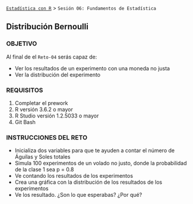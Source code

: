  [`Estadística con R`](../Readme.md) > `Sesión 06: Fundamentos de Estadística` 

## Distribución Bernoulli

### OBJETIVO

Al final de el `Reto-04` serás capaz de:
- Ver los resultados de un experimento con una moneda no justa
- Ver la distribución del experimento

### REQUISITOS

1. Completar el prework
2. R versión 3.6.2 o mayor
3. R Studio versión 1.2.5033 o mayor 
4. Git Bash

### INSTRUCCIONES DEL RETO

- Inicializa dos variables para que te ayuden a contar el número de Águilas y Soles totales
- Simula 100 experimentos de un volado no justo, donde la probabilidad de la clase 1 sea p = 0.8
- Ve contando los resultados de los experimentos
- Crea una gráfica con la distribución de los resultados de los experimentos
- Ve los resultado. ¿Son lo que esperabas? ¿Por qué?
